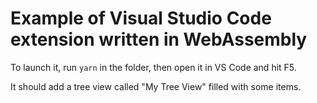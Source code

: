 # Example of Visual Studio Code extension written in WebAssembly

To launch it, run `yarn` in the folder, then open it in VS Code and hit F5.

It should add a tree view called "My Tree View" filled with some items.
